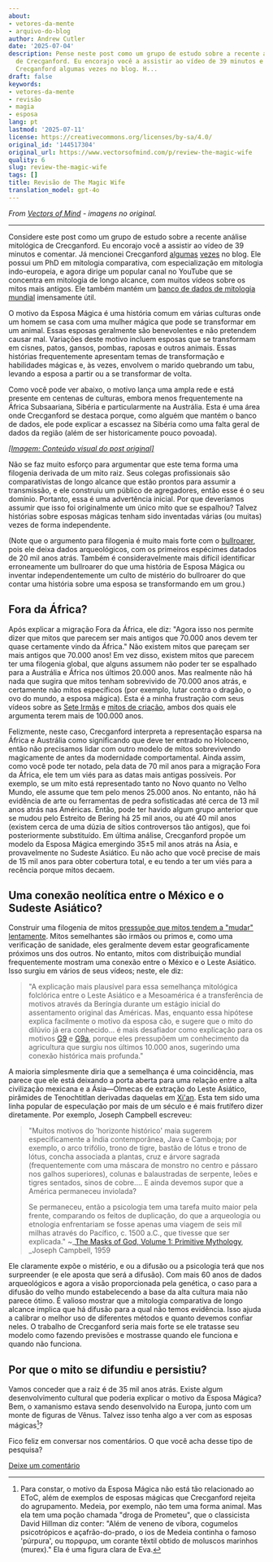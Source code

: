 ```yaml
---
about:
- vetores-da-mente
- arquivo-do-blog
author: Andrew Cutler
date: '2025-07-04'
description: Pense neste post como um grupo de estudo sobre a recente análise mitológica
  de Crecganford. Eu encorajo você a assistir ao vídeo de 39 minutos e comentar. Mencionei
  Crecganford algumas vezes no blog. H...
draft: false
keywords:
- vetores-da-mente
- revisão
- magia
- esposa
lang: pt
lastmod: '2025-07-11'
license: https://creativecommons.org/licenses/by-sa/4.0/
original_id: '144517304'
original_url: https://www.vectorsofmind.com/p/review-the-magic-wife
quality: 6
slug: review-the-magic-wife
tags: []
title: Revisão de The Magic Wife
translation_model: gpt-4o
---
```


*From [Vectors of Mind](https://www.vectorsofmind.com/p/review-the-magic-wife) - imagens no original.*

---

Considere este post como um grupo de estudo sobre a recente análise mitológica de Crecganford. Eu encorajo você a assistir ao vídeo de 39 minutos e comentar. Já mencionei Crecganford [algumas](https://www.vectorsofmind.com/p/archeologists-vs-the-bible?open=false#%C2%A7the-schooling-effect) [vezes](https://www.vectorsofmind.com/i/135447203/dhuy-on-snake-myths) no blog. Ele possui um PhD em mitologia comparativa, com especialização em mitologia indo-europeia, e agora dirige um popular canal no YouTube que se concentra em mitologia de longo alcance, com muitos vídeos sobre os mitos mais antigos. Ele também mantém um [banco de dados de mitologia mundial](https://www.mythologydatabase.com/) imensamente útil.

O motivo da Esposa Mágica é uma história comum em várias culturas onde um homem se casa com uma mulher mágica que pode se transformar em um animal. Essas esposas geralmente são benevolentes e não pretendem causar mal. Variações deste motivo incluem esposas que se transformam em cisnes, patos, gansos, pombas, raposas e outros animais. Essas histórias frequentemente apresentam temas de transformação e habilidades mágicas e, às vezes, envolvem o marido quebrando um tabu, levando a esposa a partir ou a se transformar de volta.

Como você pode ver abaixo, o motivo lança uma ampla rede e está presente em centenas de culturas, embora menos frequentemente na África Subsaariana, Sibéria e particularmente na Austrália. Esta é uma área onde Crecganford se destaca porque, como alguém que mantém o banco de dados, ele pode explicar a escassez na Sibéria como uma falta geral de dados da região (além de ser historicamente pouco povoada).

[*[Imagem: Conteúdo visual do post original]*](https://substackcdn.com/image/fetch/$s_!PR89!,f_auto,q_auto:good,fl_progressive:steep/https%3A%2F%2Fsubstack-post-media.s3.amazonaws.com%2Fpublic%2Fimages%2F708c0226-9d54-46f8-97c7-64485feb81ce_1919x1079.png)

Não se faz muito esforço para argumentar que este tema forma uma filogenia derivada de um mito raiz. Seus colegas profissionais são comparativistas de longo alcance que estão prontos para assumir a transmissão, e ele construiu um público de agregadores, então esse é o seu domínio. Portanto, essa é uma advertência inicial. Por que deveríamos assumir que isso foi originalmente um único mito que se espalhou? Talvez histórias sobre esposas mágicas tenham sido inventadas várias (ou muitas) vezes de forma independente.

(Note que o argumento para filogenia é muito mais forte com o [bullroarer](https://www.vectorsofmind.com/p/the-bullroarer-much-more-than-you), pois ele deixa dados arqueológicos, com os primeiros espécimes datados de 20 mil anos atrás. Também é consideravelmente mais difícil identificar erroneamente um bullroarer do que uma história de Esposa Mágica ou inventar independentemente um culto de mistério do bullroarer do que contar uma história sobre uma esposa se transformando em um grou.)

## Fora da África?

Após explicar a migração Fora da África, ele diz: "Agora isso nos permite dizer que mitos que parecem ser mais antigos que 70.000 anos devem ter quase certamente vindo da África." Não existem mitos que pareçam ser mais antigos que 70.000 anos! Em vez disso, existem mitos que parecem ter uma filogenia global, que alguns assumem não poder ter se espalhado para a Austrália e África nos últimos 20.000 anos. Mas realmente não há nada que sugira que mitos tenham sobrevivido de 70.000 anos atrás, e certamente não mitos específicos (por exemplo, lutar contra o dragão, o ovo do mundo, a esposa mágica). Esta é a minha frustração com seus vídeos sobre as [Sete Irmãs](https://www.youtube.com/watch?v=_qyjKND3dAE) e [mitos de criação](https://youtu.be/nZmEro_ODqc?si=l_Wa0h_2RNjkjF0u), ambos dos quais ele argumenta terem mais de 100.000 anos.

Felizmente, neste caso, Crecganford interpreta a representação esparsa na África e Austrália como significando que deve ter entrado no Holoceno, então não precisamos lidar com outro modelo de mitos sobrevivendo magicamente de antes da modernidade comportamental. Ainda assim, como você pode ter notado, pela data de 70 mil anos para a migração Fora da África, ele tem um viés para as datas mais antigas possíveis. Por exemplo, se um mito está representado tanto no Novo quanto no Velho Mundo, ele assume que tem pelo menos 25.000 anos. No entanto, não há evidência de arte ou ferramentas de pedra sofisticadas até cerca de 13 mil anos atrás nas Américas. Então, pode ter havido algum grupo anterior que se mudou pelo Estreito de Bering há 25 mil anos, ou até 40 mil anos (existem cerca de uma dúzia de sítios controversos tão antigos), que foi posteriormente substituído. Em última análise, Crecganford propõe um modelo da Esposa Mágica emergindo 35±5 mil anos atrás na Ásia, e provavelmente no Sudeste Asiático. Eu não acho que você precise de mais de 15 mil anos para obter cobertura total, e eu tendo a ter um viés para a recência porque mitos decaem.

## Uma conexão neolítica entre o México e o Sudeste Asiático?

Construir uma filogenia de mitos [pressupõe que mitos tendem a "mudar" lentamente](https://www.vectorsofmind.com/i/135447203/the-dragon-motif-may-be-paleolithic-mythology-and-archaeology). Mitos semelhantes são irmãos ou primos e, como uma verificação de sanidade, eles geralmente devem estar geograficamente próximos uns dos outros. No entanto, mitos com distribuição mundial frequentemente mostram uma conexão entre o México e o Leste Asiático. Isso surgiu em vários de seus vídeos; neste, ele diz:

> "A explicação mais plausível para essa semelhança mitológica folclórica entre o Leste Asiático e a Mesoamérica é a transferência de motivos através da Beríngia durante um estágio inicial do assentamento original das Américas. Mas, enquanto essa hipótese explica facilmente o motivo da esposa cão, e sugere que o mito do dilúvio já era conhecido... é mais desafiador como explicação para os motivos [G9](https://www.mythologydatabase.com/bd/g9.html) e [G9a](https://www.mythologydatabase.com/bd/g9a.html), porque eles pressupõem um conhecimento da agricultura que surgiu nos últimos 10.000 anos, sugerindo uma conexão histórica mais profunda."

A maioria simplesmente diria que a semelhança é uma coincidência, mas parece que ele está deixando a porta aberta para uma relação entre a alta civilização mexicana e a Ásia—Olmecas de extração do Leste Asiático, pirâmides de Tenochtitlan derivadas daquelas em [Xi'an](https://en.wikipedia.org/wiki/Chinese_pyramids). Esta tem sido uma linha popular de especulação por mais de um século e é mais frutífero dizer diretamente. Por exemplo, Joseph Campbell escreveu:

> "Muitos motivos do 'horizonte histórico' maia sugerem especificamente a Índia contemporânea, Java e Camboja; por exemplo, o arco trifólio, trono de tigre, bastão de lótus e trono de lótus, concha associada a plantas, cruz e árvore sagrada (frequentemente com uma máscara de monstro no centro e pássaro nos galhos superiores), colunas e balaustradas de serpente, leões e tigres sentados, sinos de cobre…. E ainda devemos supor que a América permaneceu inviolada?
> 
> Se permaneceu, então a psicologia tem uma tarefa muito maior pela frente, comparando os feitos de duplicação, do que a arqueologia ou etnologia enfrentariam se fosse apenas uma viagem de seis mil milhas através do Pacífico, c. 1500 a.C., que tivesse que ser explicada." ~_[The Masks of God, Volume 1: Primitive Mythology](https://www.goodreads.com/book/show/589064.The_Masks_of_God_Volume_1), _Joseph Campbell, 1959

Ele claramente expõe o mistério, e ou a difusão ou a psicologia terá que nos surpreender (e ele aposta que será a difusão). Com mais 60 anos de dados arqueológicos e agora a visão proporcionada pela genética, o caso para a difusão do velho mundo estabelecendo a base da alta cultura maia não parece ótimo. É valioso mostrar que a mitologia comparativa de longo alcance implica que há difusão para a qual não temos evidência. Isso ajuda a calibrar o melhor uso de diferentes métodos e quanto devemos confiar neles. O trabalho de Crecganford seria mais forte se ele tratasse seu modelo como fazendo previsões e mostrasse quando ele funciona e quando não funciona.

## Por que o mito se difundiu e persistiu?

Vamos conceder que a raiz é de 35 mil anos atrás. Existe algum desenvolvimento cultural que poderia explicar o motivo da Esposa Mágica? Bem, o xamanismo estava sendo desenvolvido na Europa, junto com um monte de figuras de Vênus. Talvez isso tenha algo a ver com as esposas mágicas[^1]?

Fico feliz em conversar nos comentários. O que você acha desse tipo de pesquisa?

[Deixe um comentário](https://www.vectorsofmind.com/p/review-the-magic-wife/comments)

[^1]: Para constar, o motivo da Esposa Mágica não está tão relacionado ao EToC, além de exemplos de esposas mágicas que Crecganford rejeita do agrupamento. Medeia, por exemplo, não tem uma forma animal. Mas ela tem uma poção chamada "droga de Prometeu", que o classicista David Hillman diz conter: "Além de veneno de víbora, cogumelos psicotrópicos e açafrão-do-prado, o ios de Medeia continha o famoso 'púrpura', ou πορφυρα, um corante têxtil obtido de moluscos marinhos (murex)." Ela é uma figura clara de Eva.